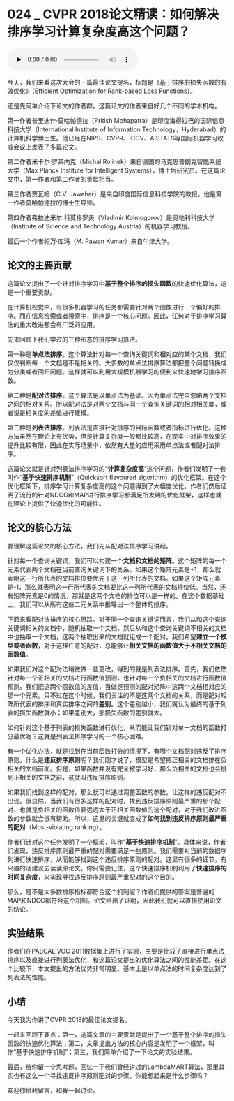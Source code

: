 # 024 _ CVPR 2018论文精读：如何解决排序学习计算复杂度高这个问题？

<audio id="audio" title="024 | CVPR 2018论文精读：如何解决排序学习计算复杂度高这个问题？" controls="" preload="none"><source id="mp3" src="https://static001.geekbang.org/resource/audio/85/c7/85e857ebc2f6aa722cd5ff53fe7637c7.mp3"></audio>

今天，我们来看这次大会的一篇最佳论文提名，标题是《基于排序的损失函数的有效优化》（Efficient Optimization for Rank-based Loss Functions）。

还是先简单介绍下论文的作者群。这篇论文的作者来自好几个不同的学术机构。

第一作者普里迪什·莫哈帕德拉（Pritish Mohapatra）是印度海得拉巴的国际信息科技大学（International Institute of Information Technology，Hyderabad）的计算机科学博士生。他已经在NIPS、CVPR、ICCV、AISTATS等国际机器学习权威会议上发表了多篇论文。

第二作者米卡尔·罗莱内克（Michal Rolinek）来自德国的马克思普朗克智能系统大学（Max Planck Institute for Intelligent Systems），博士后研究员。在这篇论文中，第一作者和第二作者的贡献相当。

第三作者贾瓦哈（C.V. Jawahar）是来自印度国际信息科技学院的教授。他是第一作者莫哈帕德拉的博士生导师。

第四作者弗拉迪米尔·科莫格罗夫（Vladimir Kolmogorov）是奥地利科技大学（Institute of Science and Technology Austria）的机器学习教授。

最后一个作者帕万·库玛（M. Pawan Kumar）来自牛津大学。

## 论文的主要贡献

这篇论文提出了一个针对排序学习中**基于整个排序的损失函数**的快速优化算法，这是一个重要贡献。

在计算机视觉中，有很多机器学习的任务都需要针对两个图像进行一个偏好的排序。而在信息检索或者搜索中，排序是一个核心问题。因此，任何对于排序学习算法的重大改进都会有广泛的应用。

先来回顾下我们学过的三种形态的排序学习算法。

第一种是**单点法排序**。这个算法针对每一个查询关键词和相对应的某个文档，我们仅仅判断每一个文档是不是相关的。大多数的单点法排序算法都把整个问题转换成为分类或者回归问题。这样就可以利用大规模机器学习的便利来快速地学习排序函数。

第二种是**配对法排序**。这个算法是以单点法为基础。因为单点法完全忽略两个文档之间的相对关系。所以配对法是对两个文档与同一个查询关键词的相对相关度，或者说是相关度的差值进行建模。

第三种是**列表法排序**。列表法是直接针对排序的目标函数或者指标进行优化。这种方法虽然在理论上有优势，但是计算复杂度一般都比较高，在现实中对排序效果的提升比较有限，因此在实际场景中，依然有大量的应用采用单点法或者配对法排序。

这篇论文就是针对列表法排序学习的“**计算复杂度高**”这个问题，作者们发明了一套叫作“**基于快速排序机制**”（Quicksort flavoured algorithm）的优化框架。在这个优化框架下，排序学习计算复杂度高的这个问题得到了大幅度优化。作者们然后证明了流行的针对NDCG和MAP进行排序学习都满足所发明的优化框架，这样也就在理论上提供了快速优化的可能性。

## 论文的核心方法

要理解这篇论文的核心方法，我们先从配对法排序学习讲起。

针对每一个查询关键词，我们可以构建一个**文档和文档的矩阵**。这个矩阵的每一个元素代表两个文档在当前查询关键词下的关系。如果这个矩阵元素是+1，那么就表明这一行所代表的文档排位要优先于这一列所代表的文档。如果这个矩阵元素是-1，那么就表明这一行所代表的文档要比这一列所代表的文档排位低。当然，还有矩阵元素是0的情况，那就是这两个文档的排位可以是一样的。在这个数据基础上，我们可以从所有这些二元关系中推导出一个整体的排序。

下面来看配对法排序的核心思路。对于同一个查询关键词而言，我们从和这个查询关键词相关的文档中，随机抽取一个文档，然后从和这个查询关键词不相关的文档中也抽取一个文档，这两个抽取出来的文档就组成一个配对。我们希望**建立一个模型或者函数**，对于这样任意的配对，总能够让**相关文档的函数值大于不相关文档的函数值**。

如果我们对这个配对法稍微做一些更改，得到的就是列表法排序。首先，我们依然针对每一个正相关的文档进行函数值预测，也针对每一个负相关的文档进行函数值预测。我们把这两个函数值的差值，当做是预测的配对矩阵中这两个文档相对应的那一个元素。只不过在这个时候，我们关注的不是这两个文档的关系，而是配对矩阵所代表的排序和真实排序之间的**差别**。这个差别越小，我们就认为最终的基于列表的损失函数就小；如果差别大，那损失函数的差别就大。

如何针对这个基于列表的损失函数进行优化，从而能让我们针对单一文档的函数打分最优呢？这就是列表法排序学习的一个核心困难。

有一个优化办法，就是找到在当前函数打分的情况下，有哪个文档配对违反了排序原则。什么是**违反排序原则**呢？我们刚才说了，模型是希望把正相关的文档排在负相关的文档前面。但是，如果函数并没有完全被学习好，那么负相关的文档也会排到正相关的文档之前，这就叫违反排序原则。

如果我们找到这样的配对，那么就可以通过调整函数的参数，让这样的违反配对不出现。很显然，当我们有很多这样的配对时，找到违反排序原则最严重的那个配对，也就是负相关的函数值要远远大于正相关函数值的这个配对，对于我们改进函数的参数就会很有帮助。所以，这里的关键就变成了**如何找到违反排序原则最严重的配对**（Most-violating ranking）。

作者们针对这个任务发明了一个框架，叫作“**基于快速排序机制**”。具体来说，作者们发现，违反排序原则最严重的配对需要满足一些原则。我们需要对当前的数据序列进行快速排序，从而能够找到这个违反排序原则的配对。这里有很多的细节，有兴趣的话建议去读读原论文。你只需要记住，这个快速排序机制利用了**快速排序的时间复杂度**，来实现寻找违反排序原则最严重配对的这个目的。

那么，是不是大多数排序指标都符合这个机制呢？作者们提供的答案是普遍的MAP和NDCG都符合这个机制。论文给出了证明，因此我们就可以直接使用论文的结论。

## 实验结果

作者们在PASCAL VOC 2011数据集上进行了实验，主要是比较了直接进行单点法排序以及直接进行列表法优化，和这篇论文提出的优化算法之间的性能差距。在这个比较下，本文提出的方法优势非常明显，基本上是以单点法的时间复杂度达到了列表法的性能。

## 小结

今天我为你讲了CVPR 2018的最佳论文提名。

一起来回顾下要点：第一，这篇文章的主要贡献是提出了一个基于整个排序的损失函数的快速优化算法；第二，文章提出方法的核心内容是发明了一个框架，叫作“基于快速排序机制”；第三，我们简单介绍了一下论文的实验结果。

最后，给你留一个思考题，回忆一下我们曾经讲过的LambdaMART算法，那里其实也有这么一个寻找违反排序原则配对的步骤，你能想起来是什么步骤吗？

欢迎你给我留言，和我一起讨论。


